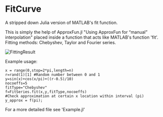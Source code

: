 # FitCurve
A stripped down Julia version of MATLAB's fit function. 

This is simply the help of ApproxFun.jl "Using ApproxFun for “manual” interpolation" placed inside a function that acts like MATLAB's function 'fit'. 
Fitting methods: Chebyshev, Taylor and Fourier series. 

![FittingResult](https://github.com/Timmmdavis/fit/blob/master/Result.png) 

Example usage: 
```
x = range(0,stop=2*pi,length=n) 
r=rand(1)[1] #Random number between 0 and 1
y=sin(x)+cos(x/pi)+((r-0.5)/10)
nocoeffs=5
fitType="Chebyshev"
f=FitSeries.fit(x,y,fitType,nocoeffs)
#Check approximation at certain x location within interval (pi)
y_approx = f(pi);
```
For a more detailed file see 'Example.jl'

